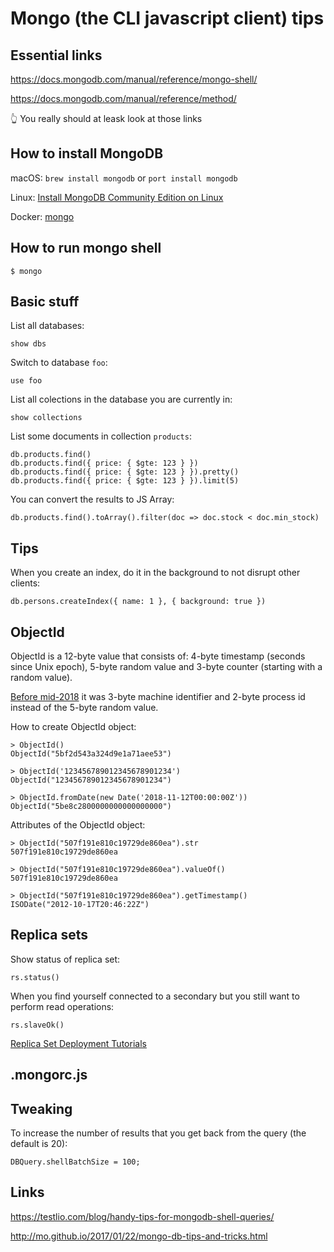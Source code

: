 Mongo (the CLI javascript client) tips
======================================

Essential links
---------------

https://docs.mongodb.com/manual/reference/mongo-shell/

https://docs.mongodb.com/manual/reference/method/

:point_up_2: You really should at leask look at those links


How to install MongoDB
----------------------

macOS: `brew install mongodb` or `port install mongodb`

Linux: [Install MongoDB Community Edition on Linux](https://docs.mongodb.com/manual/administration/install-on-linux/)

Docker: [mongo](https://hub.docker.com/_/mongo/)


How to run mongo shell
----------------------

```shell
$ mongo
```


Basic stuff
-----------

List all databases:

```
show dbs
```


Switch to database `foo`:

```
use foo
```


List all colections in the database you are currently in:

```
show collections
```

List some documents in collection `products`:

```
db.products.find()
db.products.find({ price: { $gte: 123 } })
db.products.find({ price: { $gte: 123 } }).pretty()
db.products.find({ price: { $gte: 123 } }).limit(5)
```

You can convert the results to JS Array:

```
db.products.find().toArray().filter(doc => doc.stock < doc.min_stock)
```

Tips
----

When you create an index, do it in the background to not disrupt other clients:

```
db.persons.createIndex({ name: 1 }, { background: true })
```

ObjectId
--------

ObjectId is a 12-byte value that consists of: 4-byte timestamp (seconds since Unix epoch), 5-byte random value and 3-byte counter (starting with a random value).

[Before mid-2018](https://github.com/mongodb/docs/commit/17d93fd2e3347d307d91e1fc9cdc0b3887d1d3fe) it was 3-byte machine identifier and 2-byte process id instead of the 5-byte random value.

How to create ObjectId object:

```
> ObjectId()
ObjectId("5bf2d543a324d9e1a71aee53")

> ObjectId('123456789012345678901234')
ObjectId("123456789012345678901234")

> ObjectId.fromDate(new Date('2018-11-12T00:00:00Z'))
ObjectId("5be8c2800000000000000000")
```

Attributes of the ObjectId object:

```
> ObjectId("507f191e810c19729de860ea").str
507f191e810c19729de860ea

> ObjectId("507f191e810c19729de860ea").valueOf()
507f191e810c19729de860ea

> ObjectId("507f191e810c19729de860ea").getTimestamp()
ISODate("2012-10-17T20:46:22Z")
```


Replica sets
------------

Show status of replica set:

```
rs.status()
```

When you find yourself connected to a secondary but you still want to perform read operations:

```
rs.slaveOk()
```

[Replica Set Deployment Tutorials](https://docs.mongodb.com/manual/administration/replica-set-deployment/)


.mongorc.js
-----------


Tweaking
--------

To increase the number of results that you get back from the query (the default is 20):

```
DBQuery.shellBatchSize = 100; 
```


Links
-----

https://testlio.com/blog/handy-tips-for-mongodb-shell-queries/

http://mo.github.io/2017/01/22/mongo-db-tips-and-tricks.html




